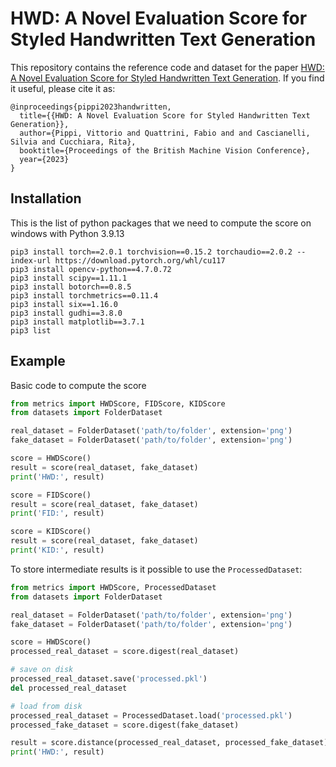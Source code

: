 # HWD: A Novel Evaluation Score for Styled Handwritten Text Generation

This repository contains the reference code and dataset for the paper [HWD: A Novel Evaluation Score for Styled Handwritten Text Generation](https://arxiv.org/abs/).
If you find it useful, please cite it as:
```
@inproceedings{pippi2023handwritten,
  title={{HWD: A Novel Evaluation Score for Styled Handwritten Text Generation}},
  author={Pippi, Vittorio and Quattrini, Fabio and and Cascianelli, Silvia and Cucchiara, Rita},
  booktitle={Proceedings of the British Machine Vision Conference},
  year={2023}
}
```

## Installation
This is the list of python packages that we need to compute the score on windows with Python 3.9.13
```console
pip3 install torch==2.0.1 torchvision==0.15.2 torchaudio==2.0.2 --index-url https://download.pytorch.org/whl/cu117
pip3 install opencv-python==4.7.0.72
pip3 install scipy==1.11.1
pip3 install botorch==0.8.5
pip3 install torchmetrics==0.11.4
pip3 install six==1.16.0
pip3 install gudhi==3.8.0
pip3 install matplotlib==3.7.1
pip3 list

```

## Example
Basic code to compute the score
```python
from metrics import HWDScore, FIDScore, KIDScore
from datasets import FolderDataset

real_dataset = FolderDataset('path/to/folder', extension='png')
fake_dataset = FolderDataset('path/to/folder', extension='png')

score = HWDScore()
result = score(real_dataset, fake_dataset)
print('HWD:', result)

score = FIDScore()
result = score(real_dataset, fake_dataset)
print('FID:', result)

score = KIDScore()
result = score(real_dataset, fake_dataset)
print('KID:', result)
```

To store intermediate results is it possible to use the `ProcessedDataset`:
```python
from metrics import HWDScore, ProcessedDataset
from datasets import FolderDataset

real_dataset = FolderDataset('path/to/folder', extension='png')
fake_dataset = FolderDataset('path/to/folder', extension='png')

score = HWDScore()
processed_real_dataset = score.digest(real_dataset)

# save on disk
processed_real_dataset.save('processed.pkl')
del processed_real_dataset

# load from disk
processed_real_dataset = ProcessedDataset.load('processed.pkl')
processed_fake_dataset = score.digest(fake_dataset)

result = score.distance(processed_real_dataset, processed_fake_dataset)
print('HWD:', result)
```
